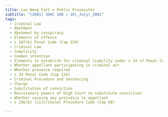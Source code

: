 ```yaml
---
title: Loo Weng Fatt v Public Prosecutor 
subtitle: "[2001] SGHC 188 / 18\_July\_2001"
tags:
  - Criminal Law
  - Abetment
  - Abetment by conspiracy
  - Elements of offence
  - s 107(b) Penal Code (Cap 224)
  - Criminal Law
  - Complicity
  - Common intention
  - Elements to establish for criminal liability under s 34 of Penal Code
  - Whether appellant participating in criminal act
  - Whether presence required
  - s 34 Penal Code (Cap 224)
  - Criminal Procedure and Sentencing
  - Charge
  - Substitution of conviction
  - Revisionary powers of High Court to substitute conviction
  - Whether causing any prejudice to appellant
  - s 256(b) (ii)Criminal Procedure Code (Cap 68)

---
```


